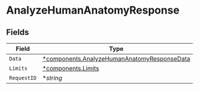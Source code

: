 # AnalyzeHumanAnatomyResponse


## Fields

| Field                                                                                                     | Type                                                                                                      | Required                                                                                                  | Description                                                                                               | Example                                                                                                   |
| --------------------------------------------------------------------------------------------------------- | --------------------------------------------------------------------------------------------------------- | --------------------------------------------------------------------------------------------------------- | --------------------------------------------------------------------------------------------------------- | --------------------------------------------------------------------------------------------------------- |
| `Data`                                                                                                    | [*components.AnalyzeHumanAnatomyResponseData](../../models/components/analyzehumananatomyresponsedata.md) | :heavy_minus_sign:                                                                                        | N/A                                                                                                       |                                                                                                           |
| `Limits`                                                                                                  | [*components.Limits](../../models/components/limits.md)                                                   | :heavy_minus_sign:                                                                                        | N/A                                                                                                       |                                                                                                           |
| `RequestID`                                                                                               | **string*                                                                                                 | :heavy_minus_sign:                                                                                        | N/A                                                                                                       | 17c3b70c5096df0e77e838323abb7029                                                                          |